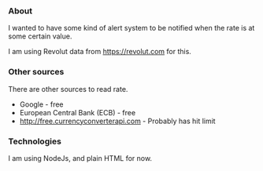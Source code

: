 ### About

I wanted to have some kind of alert system to be notified when the rate is at some certain value.

I am using Revolut data from https://revolut.com for this.

### Other sources

There are other sources to read rate.

- Google - free
- European Central Bank (ECB) - free
- http://free.currencyconverterapi.com - Probably has hit limit

### Technologies

I am using NodeJs, and plain HTML for now.
